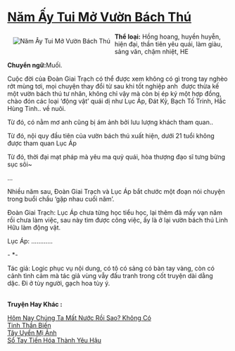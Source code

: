 <a href="https://utruyen.com/nam-ay-tui-mo-vuon-bach-thu/18588/" title="Năm Ấy Tui Mở Vườn Bách Thú"><h1>Năm Ấy Tui Mở Vườn Bách Thú</h1></a><div style="display:table"><img align="right" style="float: left; padding: 10px;" src="https://utruyen.com/images/story/200x260/nam-ay-tui-mo-vuon-bach-thu-1572410212.jpg" alt="Năm Ấy Tui Mở Vườn Bách Thú"><b>Thể loại:</b> Hồng hoang, huyền huyễn, hiện đại, thần tiên yêu quái, làm giàu, sảng văn, chậm nhiệt, HE<p></p><b>Chuyển ngữ:</b>Muối.<p></p>Cuộc đời của Đoàn Giai Trạch có thể được xem không có gì trong tay nghèo rớt mùng tơi, mọi chuyện thay đổi từ sau khi tốt nghiệp anh  được thừa kế một vườn bách thú tư nhân, không chỉ vậy mà còn bị ép ký một hợp đồng, chào đón các loại ‘động vật’ quái dị như Lục Áp, Đát Kỷ, Bạch Tố Trinh, Hắc Hùng Tinh.. về nuôi.<p></p>Từ đó, có nằm mơ anh cũng bị ám ảnh bởi lưu lượng khách tham quan..<p></p>Từ đó, nội quy đầu tiên của vườn bách thú xuất hiện, dưới 21 tuổi không được tham quan Lục Áp<p></p>Từ đó, thời đại mạt pháp mà yêu ma quỷ quái, hòa thượng đạo sĩ tưng bừng sục sôi~<p></p>…<p></p>Nhiều năm sau, Đoàn Giai Trạch và Lục Áp bắt chước một đoạn nói chuyện trong buổi chầu ‘gặp nhau cuối năm’.<p></p>Đoàn Giai Trạch: Lục Áp chưa từng học tiểu học, lại thêm đã mấy vạn năm rồi chưa làm việc, sau này tìm được công việc, ấy là ở lại vườn bách thú Linh Hữu làm động vật.<p></p>Lục Áp: …………<p></p>- *-<p></p>Tác giả: Logic phục vụ nội dung, có tô có sảng có bàn tay vàng, còn có cảnh tình cảm mà tác giả vùng vẫy đấu tranh trong cốt truyện dài dằng dặc. Đi ở tùy người, gạch hoa tùy ý.</div><p><br><b>Truyện Hay Khác :</b></p><a href="https://utruyen.com/hom-nay-chung-ta-mat-nuoc-roi-sao-khong-co/22092/" alt="Hôm Nay Chúng Ta Mất Nước Rồi Sao? Không Có">Hôm Nay Chúng Ta Mất Nước Rồi Sao? Không Có</a><br/><a href="https://github.com/quanluxury/truyenhot/tree/master/truyenhay/331/" alt="Tinh Thần Biến">Tinh Thần Biến</a><br/><a href="https://www.wattpad.com/story/197310559-t%C3%A2y-uy%E1%BB%83n-m%E1%BB%8B-%E1%BA%A3nh" alt=" Tây Uyển Mị Ảnh"> Tây Uyển Mị Ảnh</a><br/><a href="https://www.wattpad.com/story/204849562-s%E1%BB%95-tay-ti%E1%BA%BFn-h%C3%B3a-th%C3%A0nh-y%C3%AAu-h%E1%BA%ADu" alt="Sổ Tay Tiến Hóa Thành Yêu Hậu">Sổ Tay Tiến Hóa Thành Yêu Hậu</a><br/>